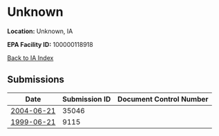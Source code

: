 # Unknown

**Location:** Unknown, IA

**EPA Facility ID:** 100000118918

[Back to IA Index](../../index.md)

## Submissions

| Date | Submission ID | Document Control Number |
|------|--------------|-------------------------|
| [2004-06-21](submissions/35046.md) | 35046 |  |
| [1999-06-21](submissions/9115.md) | 9115 |  |

